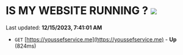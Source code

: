 # IS MY WEBSITE RUNNING ? [![](https://img.shields.io/static/v1?label=Sponsor&message=%E2%9D%A4&logo=GitHub&color=%23fe8e86)](https://github.com/sponsors/<username>)

Last updated: **12/15/2023, 7:41:01 AM**

- `GET` [https://youssefservice.me](https://youssefservice.me) - **Up** (824ms)
